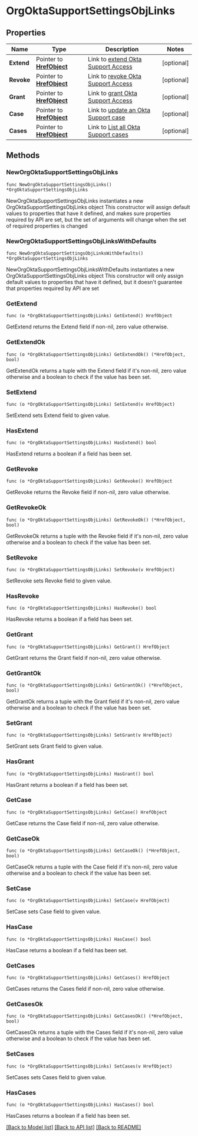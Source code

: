 # OrgOktaSupportSettingsObjLinks

## Properties

Name | Type | Description | Notes
------------ | ------------- | ------------- | -------------
**Extend** | Pointer to [**HrefObject**](HrefObject.md) | Link to [extend Okta Support Access](/openapi/okta-management/management/tag/OrgSettingSupport/#tag/OrgSettingSupport/operation/extendOktaSupport) | [optional] 
**Revoke** | Pointer to [**HrefObject**](HrefObject.md) | Link to [revoke Okta Support Access](/openapi/okta-management/management/tag/OrgSettingSupport/#tag/OrgSettingSupport/operation/revokeOktaSupport) | [optional] 
**Grant** | Pointer to [**HrefObject**](HrefObject.md) | Link to [grant Okta Support Access](/openapi/okta-management/management/tag/OrgSettingSupport/#tag/OrgSettingSupport/operation/grantOktaSupport) | [optional] 
**Case** | Pointer to [**HrefObject**](HrefObject.md) | Link to [update an Okta Support case](/openapi/okta-management/management/tag/OrgSettingSupport/#tag/OrgSettingSupport/operation/updateOktaSupportCase) | [optional] 
**Cases** | Pointer to [**HrefObject**](HrefObject.md) | Link to [List all Okta Support cases](/openapi/okta-management/management/tag/OrgSettingSupport/#tag/OrgSettingSupport/operation/listOktaSupportCases) | [optional] 

## Methods

### NewOrgOktaSupportSettingsObjLinks

`func NewOrgOktaSupportSettingsObjLinks() *OrgOktaSupportSettingsObjLinks`

NewOrgOktaSupportSettingsObjLinks instantiates a new OrgOktaSupportSettingsObjLinks object
This constructor will assign default values to properties that have it defined,
and makes sure properties required by API are set, but the set of arguments
will change when the set of required properties is changed

### NewOrgOktaSupportSettingsObjLinksWithDefaults

`func NewOrgOktaSupportSettingsObjLinksWithDefaults() *OrgOktaSupportSettingsObjLinks`

NewOrgOktaSupportSettingsObjLinksWithDefaults instantiates a new OrgOktaSupportSettingsObjLinks object
This constructor will only assign default values to properties that have it defined,
but it doesn't guarantee that properties required by API are set

### GetExtend

`func (o *OrgOktaSupportSettingsObjLinks) GetExtend() HrefObject`

GetExtend returns the Extend field if non-nil, zero value otherwise.

### GetExtendOk

`func (o *OrgOktaSupportSettingsObjLinks) GetExtendOk() (*HrefObject, bool)`

GetExtendOk returns a tuple with the Extend field if it's non-nil, zero value otherwise
and a boolean to check if the value has been set.

### SetExtend

`func (o *OrgOktaSupportSettingsObjLinks) SetExtend(v HrefObject)`

SetExtend sets Extend field to given value.

### HasExtend

`func (o *OrgOktaSupportSettingsObjLinks) HasExtend() bool`

HasExtend returns a boolean if a field has been set.

### GetRevoke

`func (o *OrgOktaSupportSettingsObjLinks) GetRevoke() HrefObject`

GetRevoke returns the Revoke field if non-nil, zero value otherwise.

### GetRevokeOk

`func (o *OrgOktaSupportSettingsObjLinks) GetRevokeOk() (*HrefObject, bool)`

GetRevokeOk returns a tuple with the Revoke field if it's non-nil, zero value otherwise
and a boolean to check if the value has been set.

### SetRevoke

`func (o *OrgOktaSupportSettingsObjLinks) SetRevoke(v HrefObject)`

SetRevoke sets Revoke field to given value.

### HasRevoke

`func (o *OrgOktaSupportSettingsObjLinks) HasRevoke() bool`

HasRevoke returns a boolean if a field has been set.

### GetGrant

`func (o *OrgOktaSupportSettingsObjLinks) GetGrant() HrefObject`

GetGrant returns the Grant field if non-nil, zero value otherwise.

### GetGrantOk

`func (o *OrgOktaSupportSettingsObjLinks) GetGrantOk() (*HrefObject, bool)`

GetGrantOk returns a tuple with the Grant field if it's non-nil, zero value otherwise
and a boolean to check if the value has been set.

### SetGrant

`func (o *OrgOktaSupportSettingsObjLinks) SetGrant(v HrefObject)`

SetGrant sets Grant field to given value.

### HasGrant

`func (o *OrgOktaSupportSettingsObjLinks) HasGrant() bool`

HasGrant returns a boolean if a field has been set.

### GetCase

`func (o *OrgOktaSupportSettingsObjLinks) GetCase() HrefObject`

GetCase returns the Case field if non-nil, zero value otherwise.

### GetCaseOk

`func (o *OrgOktaSupportSettingsObjLinks) GetCaseOk() (*HrefObject, bool)`

GetCaseOk returns a tuple with the Case field if it's non-nil, zero value otherwise
and a boolean to check if the value has been set.

### SetCase

`func (o *OrgOktaSupportSettingsObjLinks) SetCase(v HrefObject)`

SetCase sets Case field to given value.

### HasCase

`func (o *OrgOktaSupportSettingsObjLinks) HasCase() bool`

HasCase returns a boolean if a field has been set.

### GetCases

`func (o *OrgOktaSupportSettingsObjLinks) GetCases() HrefObject`

GetCases returns the Cases field if non-nil, zero value otherwise.

### GetCasesOk

`func (o *OrgOktaSupportSettingsObjLinks) GetCasesOk() (*HrefObject, bool)`

GetCasesOk returns a tuple with the Cases field if it's non-nil, zero value otherwise
and a boolean to check if the value has been set.

### SetCases

`func (o *OrgOktaSupportSettingsObjLinks) SetCases(v HrefObject)`

SetCases sets Cases field to given value.

### HasCases

`func (o *OrgOktaSupportSettingsObjLinks) HasCases() bool`

HasCases returns a boolean if a field has been set.


[[Back to Model list]](../README.md#documentation-for-models) [[Back to API list]](../README.md#documentation-for-api-endpoints) [[Back to README]](../README.md)


